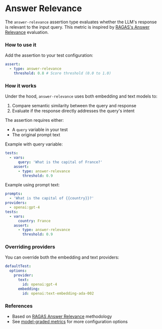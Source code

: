 # Answer Relevance

The `answer-relevance` assertion type evaluates whether the LLM's response is relevant to the input query. This metric is inspired by [RAGAS's Answer Relevance](https://docs.ragas.io/en/v0.1.21/concepts/metrics/answer_relevance.html) evaluation.

### How to use it

Add the assertion to your test configuration:

```yaml
assert:
  - type: answer-relevance
    threshold: 0.8 # Score threshold (0.0 to 1.0)
```

### How it works

Under the hood, `answer-relevance` uses both embedding and text models to:

1. Compare semantic similarity between the query and response
2. Evaluate if the response directly addresses the query's intent

The assertion requires either:

- A `query` variable in your test
- The original prompt text

Example with query variable:

```yaml
tests:
  - vars:
      query: 'What is the capital of France?'
    assert:
      - type: answer-relevance
        threshold: 0.9
```

Example using prompt text:

```yaml
prompts:
  - 'What is the capital of {{country}}?'
providers:
  - openai:gpt-4
tests:
  - vars:
      country: France
    assert:
      - type: answer-relevance
        threshold: 0.9
```

### Overriding providers

You can override both the embedding and text providers:

```yaml
defaultTest:
  options:
    provider:
      text:
        id: openai:gpt-4
      embedding:
        id: openai:text-embedding-ada-002
```

### References

- Based on [RAGAS Answer Relevance](https://docs.ragas.io/en/v0.1.21/concepts/metrics/answer_relevance.html) methodology
- See [model-graded metrics](/docs/configuration/expected-outputs/model-graded) for more configuration options
